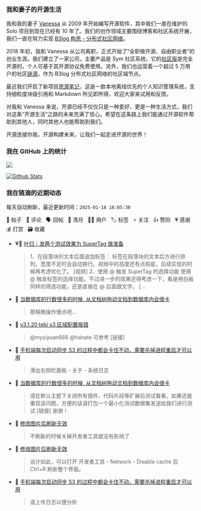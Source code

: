 ### 我和妻子的开源生活

我和我的妻子 [Vanessa](https://github.com/Vanessa219) 从 2009 年开始编写开源软件，其中我们一直在维护的 Solo 项目到现在已经有 10 年了。我们的创作领域主要围绕博客和社区系统开展，我们一直在努力实现 [B3log 构思 - 分布式社区网络](https://ld246.com/article/1546941897596)。

2018 年初，我和 Vanessa 从公司离职，正式开始了“全职做开源、自由职业者”的创业生涯。我们建立了一家公司，主要产品是 Sym 社区系统，它的[社区版](https://github.com/88250/symphony)是完全开源的，个人可基于其开源协议免费使用。另外，我们也运营着一个超过 5 万用户的社区[链滴](https://ld246.com)，作为 B3log 分布式社区网络的社区端节点。

最近我们开启了新项目[思源笔记](https://github.com/siyuan-note/siyuan)，这是一款本地离线优先的个人知识管理系统，支持细粒度块级引用和 Markdown 所见即所得，欢迎大家来试用和反馈。

对我和 Vanessa 来说，开源已经不仅仅只是一种爱好，更是一种生活方式，我们对这条“开源生活”之路的未来充满了信心。希望在这条路上我们能通过开源软件帮助到其他人，同时其他人也能帮助到我们。

开源连接你我，开源构建未来，让我们一起走进开源的世界！

### 我在 GitHub 上的统计

<a title="Hits" target="_blank" href="https://github.com/88250/88250"><img src="https://hits.b3log.org/88250/88250.svg"></a>

[![Github Stats](https://github-readme-stats.vercel.app/api?username=88250&theme=tokyonight&show_icons=true)](https://github.com/88250)

<!--events start -->

### 我在链滴的近期动态

每天自动刷新，最近更新时间：`2025-01-18 16:05:30`

📝 帖子 &nbsp; 💬 评论 &nbsp; 🗣 回帖 &nbsp; 🌙 清月 &nbsp; 👨‍💻 用户 &nbsp; 🏷️ 标签 &nbsp; ⭐️ 关注 &nbsp; 👍 赞同 &nbsp; 💗 感谢 &nbsp; 💰 打赏 &nbsp; 🗃 收藏

* 💗📝 [叶归｜发两个测试效果为 SuperTag 做准备](https://ld246.com/article/1737132547145)

  > 1、在段落块的文本后面追加标签： 标签在段落块的文本后方进行排列，宽度不足时会自动换行。视频中的高度还有点瑕疵，后续实现的时候再考虑优化了。 [视频] 2、使用 @ 触发 SuperTag 的选择功能 使用 @ 触发标签的选择功能。不过进一步的效果还得考虑一下，看是用白板同样的筛选功能，还是直接在 @ 后面跟文字。 [ ..
* 💬 [当数据库的行数很多的时候, 从文档树拖动文档到数据库内会很卡](https://ld246.com/article/1737076422608/comment/1737116039363#comments)

  > 那稍微操作慢点吧...
* 💬 [v3.1.20 tebi s3 区域配置报错](https://ld246.com/article/1737079842203/comment/1737106736450#comments)

  > @mysiyuan666 @hahate 可参考 [链接]
* 💬 [手机端每次启动同步 S3 的过程中都会卡住不动，需要杀掉进程重启才可以用](https://ld246.com/article/1737079043975/comment/1737106333578#comments)

  > 滑出右侧栏面板 - 关于 - 系统日志
* 💬 [当数据库的行数很多的时候, 从文档树拖动文档到数据库内会很卡](https://ld246.com/article/1737076422608/comment/1737086834198#comments)

  > 请在默认主题下关闭所有插件、代码片段等扩展后测试看看，如果还能重现该问题，方便的话请打包一个最小化测试数据集发送给我们进行测试 [链接] 谢谢！
* 💬 [修改图片后刷新无效](https://ld246.com/article/1737085126509/comment/1737086063049#comments)

  > 不刷新的时候关掉开发者工具就没有影响了
* 💬 [修改图片后刷新无效](https://ld246.com/article/1737085126509/comment/1737085474621#comments)

  > 设计如此，可以打开 开发者工具 - Network - Disable cache 后 Ctrl+R 刷新整个界面。
* 💬 [手机端每次启动同步 S3 的过程中都会卡住不动，需要杀掉进程重启才可以用](https://ld246.com/article/1737079043975/comment/1737081921584#comments)

  > 请上传日志以便分析


<!--events end -->
